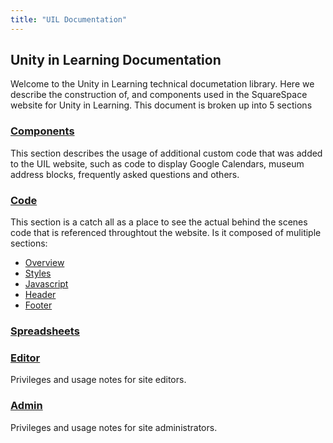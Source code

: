```yaml
---
title: "UIL Documentation"
---
```


## Unity in Learning Documentation

Welcome to the Unity in Learning technical documetation library.  Here we describe the construction of, and components used in the SquareSpace website for Unity in Learning.   This document is broken up into 5 sections 

### [Components](/Docs/components.html)

This section describes the usage of additional custom code that was added to the UIL website, such as code to display Google Calendars, museum address blocks, frequently asked questions and others. 

### [Code](/Docs/code_overview.html)

This section is a catch all as a place to see the actual behind the scenes code that is referenced throughtout the website. Is it composed of mulitiple sections: 

- [Overview](/Docs/code_overview.html)
- [Styles](/Docs/styles.html)
- [Javascript](/Docs/javascript.html)
- [Header](/Docs/code_header.html)
- [Footer](/Docs/code_footer.html)

### [Spreadsheets](/Docs/spreadsheets.html)

### [Editor](/Docs/editor.html)

Privileges and usage notes for site editors.

### [Admin](/Docs/admin.html)

Privileges and usage notes for site administrators.



